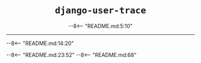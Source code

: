 <h1 align="center"><code>django-user-trace</code></h1>

<div align="center" markdown>

[//]: # (include badges)
--8<-- "README.md:5:10"

</div>

---

[//]: # (exclude 'Visit the documentation' link)
--8<-- "README.md:14:20"

[//]: # (exclude 'Installation' section)
--8<-- "README.md:23:52"
--8<-- "README.md:68"

[contributing]: /contributing
[security]: /contributing/reporting-a-vulnerability
